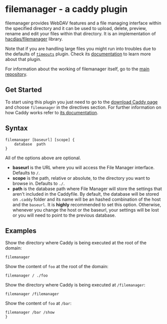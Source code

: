 # filemanager - a caddy plugin

filemanager provides WebDAV features and a file managing interface within the specified directory and it can be used to upload, delete, preview, rename and edit your files within that directory. It is an implementation of [hacdias/filemanager](https://github.com/hacdias/filemanager) library.

Note that if you are handling large files you might run into troubles due to the defaults of [`timeouts`](https://caddyserver.com/docs/timeouts) plugin. Check its [documentation](https://caddyserver.com/docs/timeouts) to learn more about that plugin.

For information about the working of filemanager itself, go to the [main repository](https://github.com/hacdias/filemanager).

## Get Started

To start using this plugin you just need to go to the [download Caddy page](https://caddyserver.com/download) and choose `filemanager` in the directives section. For further information on how Caddy works refer to [its documentation](https://caddyserver.com/docs).

## Syntax

```
filemanager [baseurl] [scope] {
    database  path
}
```

All of the options above are optional.

+ **baseurl** is the URL where you will access the File Manager interface. Defaults to `/`.
+ **scope** is the path, relative or absolute, to the directory you want to browse in. Defaults to `./`.
+ **path** is the database path where File Manager will store the settings that aren't included in the Caddyfile. By default, the database will be stored on `.caddy` folder and its name will be an hashed combination of the host and the `baseurl`. It is **highly** recommended to set this option. Otherwise, whenever you change the host or the baseurl, your settings will be lost or you will need to point to the previous database.

## Examples

Show the directory where Caddy is being executed at the root of the domain:

```
filemanager
```


Show the content of `foo` at the root of the domain:

```
filemanager / ./foo
```

Show the directory where Caddy is being executed at `/filemanager`:

```
filemanager /filemanager
```

Show the content of `foo` at `/bar`:

```
filemanager /bar /show
}
```
